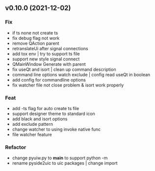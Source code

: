 ## v0.10.0 (2021-12-02)

### Fix

- if ts none not create ts
- fix debug flag not work
- remove QAction parent
- retranslateUi after signal connections
- add tox env | try to support ts file
- support new style signal connect
- QMainWindow Generate with parent
- fix useQt and isort | clean up command description
- command line options watch exclude | config read useQt in boolean
- add config for commandline options
- fix watcher file not close problem & isort work properly

### Feat

- add -ts flag for auto create ts file
- support designer theme to standard icon
- add black and isort options
- add exclude pattern
- change watcher to using invoke native func
- file watcher feature

### Refactor

- change pyuiw.py to __main__ to support python -m
- rename pyside2uic to uic packages | change import

